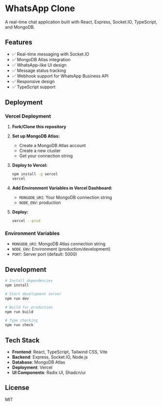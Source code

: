 # WhatsApp Clone

A real-time chat application built with React, Express, Socket.IO, TypeScript, and MongoDB.

## Features

- ✅ Real-time messaging with Socket.IO
- ✅ MongoDB Atlas integration
- ✅ WhatsApp-like UI design
- ✅ Message status tracking
- ✅ Webhook support for WhatsApp Business API
- ✅ Responsive design
- ✅ TypeScript support

## Deployment

### Vercel Deployment

1. **Fork/Clone this repository**

2. **Set up MongoDB Atlas:**
   - Create a MongoDB Atlas account
   - Create a new cluster
   - Get your connection string

3. **Deploy to Vercel:**
   ```bash
   npm install -g vercel
   vercel
   ```

4. **Add Environment Variables in Vercel Dashboard:**
   - `MONGODB_URI`: Your MongoDB connection string
   - `NODE_ENV`: production

5. **Deploy:**
   ```bash
   vercel --prod
   ```

### Environment Variables

- `MONGODB_URI`: MongoDB Atlas connection string
- `NODE_ENV`: Environment (production/development)
- `PORT`: Server port (default: 5000)

## Development

```bash
# Install dependencies
npm install

# Start development server
npm run dev

# Build for production
npm run build

# Type checking
npm run check
```

## Tech Stack

- **Frontend**: React, TypeScript, Tailwind CSS, Vite
- **Backend**: Express, Socket.IO, Node.js
- **Database**: MongoDB Atlas
- **Deployment**: Vercel
- **UI Components**: Radix UI, Shadcn/ui

## License

MIT
